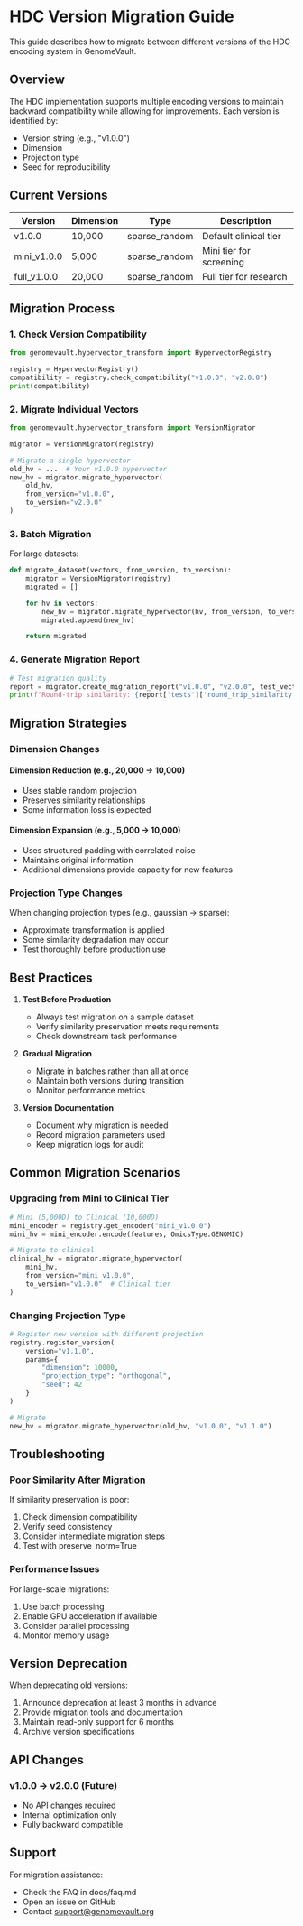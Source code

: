 # HDC Version Migration Guide

This guide describes how to migrate between different versions of the HDC encoding system in GenomeVault.

## Overview

The HDC implementation supports multiple encoding versions to maintain backward compatibility while allowing for improvements. Each version is identified by:

- Version string (e.g., "v1.0.0")
- Dimension
- Projection type
- Seed for reproducibility

## Current Versions

| Version | Dimension | Type | Description |
|---------|-----------|------|-------------|
| v1.0.0 | 10,000 | sparse_random | Default clinical tier |
| mini_v1.0.0 | 5,000 | sparse_random | Mini tier for screening |
| full_v1.0.0 | 20,000 | sparse_random | Full tier for research |

## Migration Process

### 1. Check Version Compatibility

```python
from genomevault.hypervector_transform import HypervectorRegistry

registry = HypervectorRegistry()
compatibility = registry.check_compatibility("v1.0.0", "v2.0.0")
print(compatibility)
```

### 2. Migrate Individual Vectors

```python
from genomevault.hypervector_transform import VersionMigrator

migrator = VersionMigrator(registry)

# Migrate a single hypervector
old_hv = ...  # Your v1.0.0 hypervector
new_hv = migrator.migrate_hypervector(
    old_hv,
    from_version="v1.0.0",
    to_version="v2.0.0"
)
```

### 3. Batch Migration

For large datasets:

```python
def migrate_dataset(vectors, from_version, to_version):
    migrator = VersionMigrator(registry)
    migrated = []

    for hv in vectors:
        new_hv = migrator.migrate_hypervector(hv, from_version, to_version)
        migrated.append(new_hv)

    return migrated
```

### 4. Generate Migration Report

```python
# Test migration quality
report = migrator.create_migration_report("v1.0.0", "v2.0.0", test_vectors=100)
print(f"Round-trip similarity: {report['tests']['round_trip_similarity']['mean']:.3f}")
```

## Migration Strategies

### Dimension Changes

#### Dimension Reduction (e.g., 20,000 → 10,000)
- Uses stable random projection
- Preserves similarity relationships
- Some information loss is expected

#### Dimension Expansion (e.g., 5,000 → 10,000)
- Uses structured padding with correlated noise
- Maintains original information
- Additional dimensions provide capacity for new features

### Projection Type Changes

When changing projection types (e.g., gaussian → sparse):
- Approximate transformation is applied
- Some similarity degradation may occur
- Test thoroughly before production use

## Best Practices

1. **Test Before Production**
   - Always test migration on a sample dataset
   - Verify similarity preservation meets requirements
   - Check downstream task performance

2. **Gradual Migration**
   - Migrate in batches rather than all at once
   - Maintain both versions during transition
   - Monitor performance metrics

3. **Version Documentation**
   - Document why migration is needed
   - Record migration parameters used
   - Keep migration logs for audit

## Common Migration Scenarios

### Upgrading from Mini to Clinical Tier

```python
# Mini (5,000D) to Clinical (10,000D)
mini_encoder = registry.get_encoder("mini_v1.0.0")
mini_hv = mini_encoder.encode(features, OmicsType.GENOMIC)

# Migrate to clinical
clinical_hv = migrator.migrate_hypervector(
    mini_hv,
    from_version="mini_v1.0.0",
    to_version="v1.0.0"  # Clinical tier
)
```

### Changing Projection Type

```python
# Register new version with different projection
registry.register_version(
    version="v1.1.0",
    params={
        "dimension": 10000,
        "projection_type": "orthogonal",
        "seed": 42
    }
)

# Migrate
new_hv = migrator.migrate_hypervector(old_hv, "v1.0.0", "v1.1.0")
```

## Troubleshooting

### Poor Similarity After Migration

If similarity preservation is poor:
1. Check dimension compatibility
2. Verify seed consistency
3. Consider intermediate migration steps
4. Test with preserve_norm=True

### Performance Issues

For large-scale migrations:
1. Use batch processing
2. Enable GPU acceleration if available
3. Consider parallel processing
4. Monitor memory usage

## Version Deprecation

When deprecating old versions:

1. Announce deprecation at least 3 months in advance
2. Provide migration tools and documentation
3. Maintain read-only support for 6 months
4. Archive version specifications

## API Changes

### v1.0.0 → v2.0.0 (Future)
- No API changes required
- Internal optimization only
- Fully backward compatible

## Support

For migration assistance:
- Check the FAQ in docs/faq.md
- Open an issue on GitHub
- Contact support@genomevault.org
